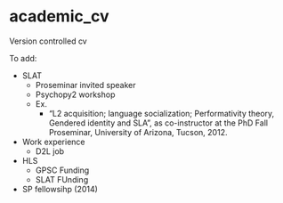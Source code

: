 academic_cv
===========

Version controlled cv

To add:

- SLAT
	- Proseminar invited speaker
	- Psychopy2 workshop
	- Ex.
		- “L2 acquisition; language socialization; Performativity theory, Gendered identity and SLA”, as co-instructor at the PhD Fall Proseminar, University of Arizona, Tucson, 2012.
- Work experience
	- D2L job
- HLS
	- GPSC Funding
	- SLAT FUnding
- SP fellowsihp (2014)
